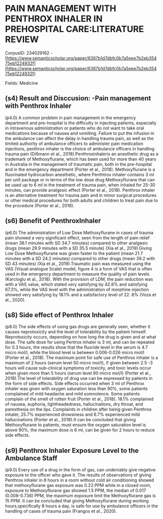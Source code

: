 # PAIN MANAGEMENT WITH PENTHROX INHALER IN PREHOSPITAL CARE:LITERATURE REVIEW

CorpusID: 234029162 - [https://www.semanticscholar.org/paper/6387b1d7dbfc0b7a5eee7b2eb35475eb1224932f](https://www.semanticscholar.org/paper/6387b1d7dbfc0b7a5eee7b2eb35475eb1224932f)

Fields: Medicine

## (s4) Result and Disccusion: -Pain management with Penthrox Inhaler
(p4.0) A common problem in pain management in the emergency department and pre-hospital is the difficulty in injecting patients, especially in intravenous administration or patients who do not want to take oral medications because of nausea and vomiting. Failure to put the infusion in the ambulance can affect the delay in handling trauma pain, as well as the limited authority of ambulance officers to administer pain medication injections, penthrox inhaler is the choice of ambulance officers in handling trauma pain (Dißmann et al., 2018).Penthroxinhaleris an anesthetic drug as a trademark of Methoxyflurane, which has been used for more than 40 years in Australia in the management of traumatic pain, both in the pre-hospital and in the emergency department (Porter et al., 2018). Methoxyflurane is a fluorinated hydrocarbon anesthetic, where Penthtrox inhaler contains 3 ml per unit package or in terms of the low dose drug Methoxyflurane that can be used up to 6 ml in the treatment of trauma pain, when inhaled for 25-30 minutes, can provide analgesic effect (Porter et al., 2018). Penthrox inhaler is an alternative treatment for trauma pain and in minor surgical procedures or other medical procedures for both adults and children to treat pain due to the procedure (Porter et al., 2018).
## (s6) Benefit of PenthroxInhaler
(p6.0) The administration of Low Dose Methoxyflurane in cases of trauma pain showed a very significant effect, seen from the length of pain relief (mean 38.1 minutes with SD 34.7 minutes) compared to other analgesic drugs (mean 29.9 minutes with a SD 35.5 minute) (Xia et al., 2019).Giving Low Dose Methoxyflurane was given faster to the patient (mean 21.7 minutes with a SD 24.2 minutes) compared to other drugs (mean 39.2 with SD 43 minutes) (Xia et al., 2019).Traumatic pain was measured using the VAS (Visual analogue Scale) model, figure 4 is a form of VAS that is often used in the emergency department to measure the quality of pain levels (Karcioglu et al., 2018). With the provision of LDM, the pain reduction was with a VAS value, which stated very satisfying by 42.8% and satisfying 67.3%, while the VAS level with the administration of morphine injection showed very satisfying by 18.1% and a satisfactory level of 22. 8% (Voza et al., 2020).
## (s8) Side effect of Penthrox Inhaler
(p8.0) The side effects of using gas drugs are generally seen, whether it causes neprotoxicity and the level of tolerability by the patient himself. Neprotoxicity occurs, depending on how long the drug is given and at what dose. The safe dose for using Pentrox inhaler is 3 ml, and can be repeated for 0.3 hours, the results show that the fluoride level in the serum is 4.7 micro mol/l, while the blood level is between 0.006-0.026 micro mol/l (Porter et al., 2018). The maximum point for safe use of Penthrox inhaler is a maximum of 2 hours (serum level 50 micro mol/l), if given between 2.5 -3 hours will cause sub-clinical symptoms of toxicity, and toxic levels occur when given more than 5 hours (serum level 90 micro mol/l) (Porter et al., 2018).The level of tolerability of drug use can be expressed by patients in the form of side effects. Side effects occurred when 3 ml of Penthrox inhaler was given with oxygen saturation less than 90%, some patients complained of mild headache and mild somnolence. Some patients complain of the smell of rotten fruit (Porter et al., 2018). 18.1% complained of nausea, euphoria, lightheadedness, hallucinations, dry throat, and paresthesia on the lips. Complaints in children after being given Penthrox inhaler, 25.7% experienced drowsiness and 6.7% experienced mild hallucinations (Porter et al., 2018).It can be concluded that giving Methoxyflurane to patients, must ensure the oxygen saturation level is above 90%, the maximum dose is 6 ml, can be given for 2 hours to reduce side effects.
## (s9) Penthrox Inhaler Exposure Level to the Ambulance Staff
(p9.0) Every use of a drug in the form of gas, can undeniably give negative exposure to the officer who gave it. The results of observations of giving Penthrox inhaler in 8 hours in a room without cold air conditioning showed that methoxyflurane gas exposure was 0.23 PPM while in a closed room, exposure to Methoxyflurane gas showed 1.5 PPM, the median of 0.017 (0.008-0.736) PPM, the maximum exposure limit the Methoxyflurane gas is 15 PPM. It can be concluded that giving Methoxyflurane during working hours,specifically 8 hours a day, is safe for use by ambulance officers in the handling of cases of trauma pain (Frangos et al., 2020).
